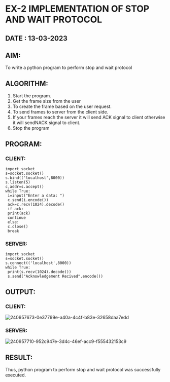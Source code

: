 # EX-2 IMPLEMENTATION OF STOP AND WAIT PROTOCOL

## DATE : 13-03-2023

## AIM:
To write a python program to perform stop and wait protocol

## ALGORITHM:
1. Start the program.
2. Get the frame size from the user
3. To create the frame based on the user request.
4. To send frames to server from the client side.
5. If your frames reach the server it will send ACK signal to client
otherwise it will sendNACK signal to client.
6. Stop the program


## PROGRAM:
### CLIENT:
```
import socket
s=socket.socket()
s.bind(('localhost',8000))
s.listen(5)
c,addr=s.accept()
while True:
 i=input("Enter a data: ")
 c.send(i.encode())
 ack=c.recv(1024).decode()
 if ack:
 print(ack)
 continue
 else:
 c.close()
 break
 ```
### SERVER:
```
import socket
s=socket.socket()
s.connect(('localhost',8000))
while True:
 print(s.recv(1024).decode())
 s.send("Acknowledgement Recived".encode())
 ```
## OUTPUT:  

### CLIENT:
![240957673-0e37799e-a40a-4c4f-b83e-32658daa7edd](https://github.com/Mena-Rossini/EX-2/assets/102855266/02059f4a-8747-4f46-8dbc-e8289ccb2165)

### SERVER:

![240957710-952c947e-3d4c-46ef-acc9-f555432153c9](https://github.com/Mena-Rossini/EX-2/assets/102855266/992f8ceb-9331-4233-b3f7-cd2a4e3aaad1)

## RESULT:
Thus, python program to perform stop and wait protocol was successfully executed.

